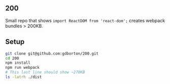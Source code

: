 ## 200

Small repo that shows `import ReactDOM from 'react-dom';` creates webpack bundles > 200KB.

## Setup

```bash
git clone git@github.com:gdborton/200.git
cd 200
npm install
npm run webpack
# This last line should show ~270KB
ls -latrh ./dist
```
